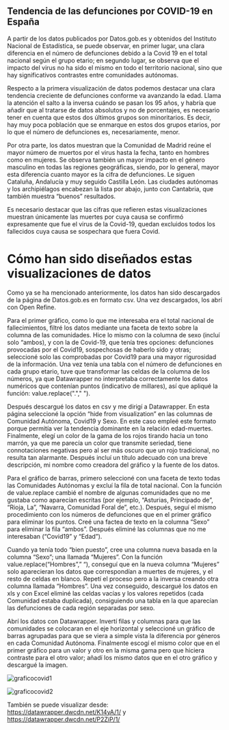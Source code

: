 ## Tendencia de las defunciones por COVID-19 en España 

A partir de los datos publicados por Datos.gob.es y obtenidos del Instituto Nacional de Estadística, se puede observar, en primer lugar, una clara diferencia en el número de defunciones debido a la Covid 19 en el total nacional según el grupo etario; en segundo lugar, se observa que el impacto del virus no ha sido el mismo en todo el territorio nacional, sino que hay significativos contrastes entre comunidades autónomas. 

Respecto a la primera visualización de datos podemos destacar una clara tendencia creciente de defunciones conforme va avanzando la edad. Llama la atención el salto a la inversa cuándo se pasan los 95 años, y habría que añadir que al tratarse de datos absolutos y no de porcentajes, es necesario tener en cuenta que estos dos últimos grupos son minoritarios. Es decir, hay muy poca población que se enmarque en estos dos grupos etarios, por lo que el número de defunciones es, necesariamente, menor. 

Por otra parte, los datos muestran que la Comunidad de Madrid reúne el mayor número de muertos por el virus hasta la fecha, tanto en hombres como en mujeres. Se observa también un mayor impacto en el género masculino en todas las regiones geográficas, siendo, por lo general, mayor esta diferencia cuanto mayor es la cifra de defunciones. Le siguen Cataluña, Andalucía y muy seguido Castilla León. Las ciudades autónomas y los archipiélagos encabezan la lista por abajo, junto con Cantabria, que también muestra “buenos” resultados. 

Es necesario destacar que las cifras que refieren estas visualizaciones muestran únicamente las muertes por cuya causa se confirmó expresamente que fue el virus de la Covid-19, quedan excluidos todos los fallecidos cuya causa se sospechara que fuera Covid. 


# Cómo han sido diseñados estas visualizaciones de datos
Como ya se ha mencionado anteriormente, los datos han sido descargados de la página de Datos.gob.es en formato csv. Una vez descargados, los abrí con Open Refine. 

Para el primer gráfico, como lo que me interesaba era el total nacional de fallecimientos, filtré los datos mediante una faceta de texto sobre la columna de las comunidades. Hice lo mismo con la columna de sexo (incluí solo “ambos), y con la de Covid-19, que tenía tres opciones: defunciones provocadas por el Covid19, sospechosas de haberlo sido y otras; seleccioné solo las comprobadas por Covid19 para una mayor rigurosidad de la información. Una vez tenía una tabla con el número de defunciones en cada grupo etario, tuve que transformar las celdas de la columna de los números, ya que Datawrapper no interpretaba  correctamente los datos numéricos que contenían puntos (indicativo de millares), así que apliqué la función: value.replace("."," "). 

Después descargué los datos en csv y me dirigí a Datawrapper. En esta página seleccioné la opción “hide from visualization” en las columnas de Comunidad Autónoma, Covid19 y Sexo. En este caso empleé este formato porque permitía ver la tendencia dominante en la relación edad-muertes. Finalmente, elegí un color de la gama de los rojos tirando hacia un tono marrón, ya que me parecía un color que transmite seriedad, tiene connotaciones negativas pero al ser más oscuro que un rojo tradicional, no resulta tan alarmante. Después incluí un título adecuado con una breve descripción, mi nombre como creadora del gráfico y la fuente de los datos.

Para el gráfico de barras, primero seleccioné con una faceta de texto todas las Comunidades Autónomas y excluí la fila de total nacional. Con la función de value.replace cambié el nombre de algunas comunidades que no me gustaba como aparecían escritas (por ejemplo, “Asturias, Principado de”, “Rioja, La”, “Navarra, Comunidad Foral de”, etc.). Después, seguí el mismo procedimiento con los números de defunciones que en el primer gráfico para eliminar los puntos. Creé una factea de texto en la columna “Sexo” para eliminar la fila “ambos”. Después eliminé las columnas que no me interesaban (“Covid19” y “Edad”).

Cuando ya tenía todo “bien puesto”, cree una columna nueva basada en la columna “Sexo”; una llamada “Mujeres”. Con la función value.replace(“Hombres”,” “), conseguí que en la nueva columna “Mujeres” solo aparecieran los datos que correspondían a muertes de mujeres, y el resto de celdas en blanco. Repetí el proceso pero a la inversa creando otra columna llamada “Hombres”. Una vez conseguido, descargué los datos en xls y con Excel eliminé las celdas vacías y los valores repetidos (cada Comunidad estaba duplicada), consiguiendo una tabla en la que aparecían las defunciones de cada región separadas por sexo.

Abrí los datos con Datawrapper. Invertí filas y columnas para que las comunidades se colocaran en el eje horizontal y seleccioné un gráfico de barras agrupadas para que se viera a simple vista la diferencia por géneros en cada Comunidad Autónoma. Finalmente escogí el mismo color que en el primer gráfico para un valor y otro en la misma gama pero que hiciera contraste para el otro valor; añadí los mismo datos que en el otro gráfico y descargué la imagen.

![graficocovid1](https://user-images.githubusercontent.com/90327355/143928800-e5f5a0e4-f9bf-4905-92ef-f97e2f2963fd.png)

![graficocovid2](https://user-images.githubusercontent.com/90327355/143928817-60f685cc-c169-48ae-9a38-f36796c7819e.png)


También se puede visualizar desde: https://datawrapper.dwcdn.net/K14yA/1/ y https://datawrapper.dwcdn.net/P2ZiP/1/



